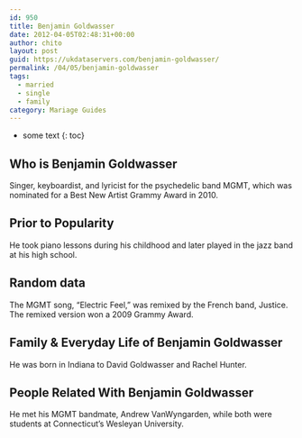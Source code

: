 ```yaml
---
id: 950
title: Benjamin Goldwasser
date: 2012-04-05T02:48:31+00:00
author: chito
layout: post
guid: https://ukdataservers.com/benjamin-goldwasser/
permalink: /04/05/benjamin-goldwasser  
tags:
  - married
  - single
  - family
category: Mariage Guides
---
```


* some text
{: toc}


## Who is  Benjamin Goldwasser
                  
                  
                  
Singer, keyboardist, and lyricist for the psychedelic band MGMT, which was nominated for a Best New Artist Grammy Award in 2010.
                  
                
                
                
## Prior to Popularity 
                  
                  
                  
He took piano lessons during his childhood and later played in the jazz band at his high school.
                  
                
                
                
## Random data 
                  
                  
                  
The MGMT song, &#8220;Electric Feel,&#8221; was remixed by the French band, Justice. The remixed version won a 2009 Grammy Award.
                  
                
                
                
## Family & Everyday Life of Benjamin Goldwasser
                  
                  
                  
He was born in Indiana to David Goldwasser and Rachel Hunter.
                  
                
                
                
## People Related With  Benjamin Goldwasser
                  
                  
                  
He met his MGMT bandmate, Andrew VanWyngarden, while both were students at Connecticut&#8217;s Wesleyan University.
                  
                
              
            
          
          
          
    
    
  
